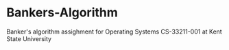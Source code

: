 # Bankers-Algorithm
Banker's algorithm assighment for Operating Systems CS-33211-001 at Kent State University
